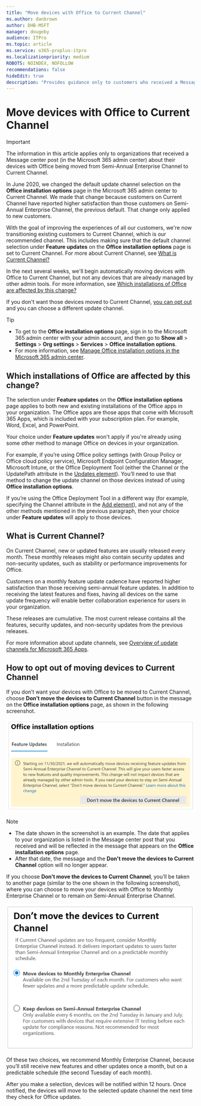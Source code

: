 ```yaml
---
title: "Move devices with Office to Current Channel"
ms.author: danbrown
author: DHB-MSFT
manager: dougeby
audience: ITPro
ms.topic: article
ms.service: o365-proplus-itpro
ms.localizationpriority: medium
ROBOTS: NOINDEX, NOFOLLOW
recommendations: false
hideEdit: true
description: "Provides guidance only to customers who received a Message center post about moving their devices with Office to Current Channel."
---
```


# Move devices with Office to Current Channel

> [!IMPORTANT]
> The information in this article applies only to organizations that received a Message center post (in the Microsoft 365 admin center) about their devices with Office being moved from Semi-Annual Enterprise Channel to Current Channel.

In June 2020, we changed the default update channel selection on the **Office installation options** page in the Microsoft 365 admin center to Current Channel. We made that change because customers on Current Channel have reported higher satisfaction than those customers on Semi-Annual Enterprise Channel, the previous default. That change only applied to new customers.

With the goal of improving the experiences of all our customers, we're now transitioning existing customers to Current Channel, which is our recommended channel. This includes making sure that the default channel selection under **Feature updates** on the **Office installation options** page is set to Current Channel. For more about Current Channel, see [What is Current Channel?](#what-is-current-channel)

In the next several weeks, we'll begin automatically moving devices with Office to Current Channel, but not any devices that are already managed by other admin tools. For more information, see [Which installations of Office are affected by this change?](#which-installations-of-office-are-affected-by-this-change)

If you don't want those devices moved to Current Channel, [you can opt out](#how-to-opt-out-of-moving-devices-to-current-channel) and you can choose a different update channel.

> [!TIP]
> - To get to the **Office installation options** page, sign in to the Microsoft 365 admin center with your admin account, and then go to **Show all** > **Settings** > **Org settings** > **Services** > **Office installation options**.
> - For more information, see [Manage Office installation options in the Microsoft 365 admin center](../manage-software-download-settings-office-365.md).

## Which installations of Office are affected by this change?

The selection under **Feature updates** on the **Office installation options** page applies to both new and existing installations of the Office apps in your organization. The Office apps are those apps that come with Microsoft 365 Apps, which is included with your subscription plan. For example, Word, Excel, and PowerPoint.

Your choice under **Feature updates** won't apply if you're already using some other method to manage Office on devices in your organization.

For example, if you’re using Office policy settings (with Group Policy or Office cloud policy service), Microsoft Endpoint Configuration Manager, Microsoft Intune, or the Office Deployment Tool (either the Channel or the UpdatePath attribute in the [Updates element](../office-deployment-tool-configuration-options.md#updates-element)). You’ll need to use that method to change the update channel on those devices instead of using **Office installation options**.

If you’re using the Office Deployment Tool in a different way (for example, specifying the Channel attribute in the [Add element](../office-deployment-tool-configuration-options.md#add-element)), and not any of the other methods mentioned in the previous paragraph, then your choice under **Feature updates** will apply to those devices.

## What is Current Channel?

On Current Channel, new or updated features are usually released every month. These monthly releases might also contain security updates and non-security updates, such as stability or performance improvements for Office.

Customers on a monthly feature update cadence have reported higher satisfaction than those receiving semi-annual feature updates. In addition to receiving the latest features and fixes, having all devices on the same update frequency will enable better collaboration experience for users in your organization.

These releases are cumulative. The most current release contains all the features, security updates, and non-security updates from the previous releases.

For more information about update channels, see [Overview of update channels for Microsoft 365 Apps](../overview-update-channels.md).

## How to opt out of moving devices to Current Channel

If you don’t want your devices with Office to be moved to Current Channel, choose **Don’t move the devices to Current Channel** button in the message on the **Office installation options** page, as shown in the following screenshot.

![Screenshot showing part of the "Office installation options" page in the Microsoft 365 admin center and showing a message that says devices will be moved to Current Channel.](../images/other/move-devices-current-channel-message-text.png) 

> [!NOTE]
> - The date shown in the screenshot is an example. The date that applies to your organization is listed in the Message center post that you received and will be reflected in the message that appears on the **Office installation options** page.
> - After that date, the message and the **Don't move the devices to Current Channel** option will no longer appear.

If you choose **Don’t move the devices to Current Channel**, you’ll be taken to another page (similar to the one shown in the following screenshot), where you can choose to move your devices with Office to Monthly Enterprise Channel or to remain on Semi-Annual Enterprise Channel.

![Screenshot showing a page entitled "Don't move the devices to Current Channel" with options to choose to move to Monthly Enterprise Channel or to keep on Semi-Annual Enterprise Channel.](../images/other/move-devices-current-channel-dont-move-page.png)

Of these two choices, we recommend Monthly Enterprise Channel, because you’ll still receive new features and other updates once a month, but on a predictable schedule (the second Tuesday of each month).

After you make a selection, devices will be notified within 12 hours. Once notified, the devices will move to the selected update channel the next time they check for Office updates.